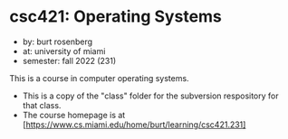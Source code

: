 # csc421: Operating Systems

- by: burt rosenberg
- at: university of miami
- semester: fall 2022 (231)

This is a course in computer operating systems.

- This is a copy of the "class" folder for the subversion respository for that class.
- The course homepage is at [https://www.cs.miami.edu/home/burt/learning/csc421.231]
